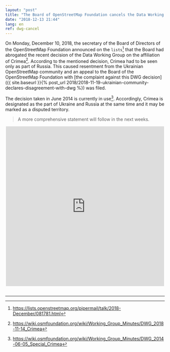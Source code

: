 ```yaml
---
layout: "post"
title: "The Board of OpenStreetMap Foundation cancels the Data Working Group's decision"
date: "2018-12-13 21:44"
lang: en
ref: dwg-cancel
---
```

On Monday, December 10, 2018, the secretary of the Board of Directors of the OpenStreetMap Foundation announced on the  `lists`[^1] that the Board had abrogated the recent decision of the Data Working Group on the affiliation of Crimea[^2]. According to the mentioned decision, Crimea had to be seen only as part of Russia. This caused resentment from the Ukrainian OpenStreetMap community and an appeal to the Board of the OpenStreetMap Foundation with [the complaint against this DWG decision]({{ site.baseurl }}{% post_url 2018/2018-11-19-ukrainian-community-declares-disagreement-with-dwg %}) was filed.

The decision taken in June 2014 is currently in use[^3]. Accordingly, Crimea is designated as the part of Ukraine and Russia at the same time and it may be marked as a disputed territory.

> A more comprehensive statement will follow in the next weeks.

<div align="center">
  <iframe src="https://www.facebook.com/plugins/post.php?href=https%3A%2F%2Fwww.facebook.com%2Fopenstreetmapua%2Fposts%2F786673821668913&width=500&show_text=true&height=504&appId" width="500" height="504" style="border:none;overflow:hidden" scrolling="no" frameborder="0" allowTransparency="true" allow="encrypted-media"></iframe>
</div>
<br/>

----

[^1]: <https://lists.openstreetmap.org/pipermail/talk/2018-December/081781.html>
[^2]: <https://wiki.osmfoundation.org/wiki/Working_Group_Minutes/DWG_2018-11-14_Crimea>
[^3]: <https://wiki.osmfoundation.org/wiki/Working_Group_Minutes/DWG_2014-06-05_Special_Crimea>
